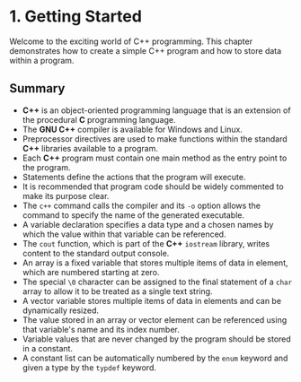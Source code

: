 # 1. Getting Started

Welcome to the exciting world of C++ programming. This chapter demonstrates how to create a simple C++ program and how to store data within a program.

## Summary

- **C++** is an object-oriented programming language that is an extension of the procedural **C** programming language.
- The **GNU C++** compiler is available for Windows and Linux.
- Preprocessor directives are used to make functions within the standard **C++** libraries available to a program.
- Each **C++** program must contain one main method as the entry point to the program.
- Statements define the actions that the program will execute.
- It is recommended that program code should be widely commented to make its purpose clear.
- The `c++` command calls the compiler and its `-o` option allows the command to specify the name of the generated executable.
- A variable declaration specifies a data type and a chosen names by which the value within that variable can be referenced.
- The `cout` function, which is part of the **C++** `iostream` library, writes content to the standard output console.
- An array is a fixed variable that stores multiple items of data in element, which are numbered starting at zero.
- The special `\0` character can be assigned to the final statement of a `char` array to allow it to be treated as a single text string.
- A vector variable stores multiple items of data in elements and can be dynamically resized.
- The value stored in an array or vector element can be referenced using that variable's name and its index number.
- Variable values that are never changed by the program should be stored in a constant.
- A constant list can be automatically numbered by the `enum` keyword and given a type by the `typdef` keyword.